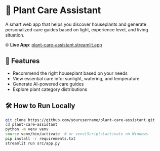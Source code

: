 # 🌿 Plant Care Assistant

A smart web app that helps you discover houseplants and generate personalized care guides based on light, experience level, and living situation.

🌐 **Live App**: [plant-care-assistant.streamlit.app](https://plant-care-assistant.streamlit.app/)

## 🚀 Features
- Recommend the right houseplant based on your needs
- View essential care info: sunlight, watering, and temperature
- Generate AI-powered care guides
- Explore plant category distributions

## 🛠️ How to Run Locally

```bash
git clone https://github.com/yourusername/plant-care-assistant.git
cd plant-care-assistant
python -m venv venv
source venv/bin/activate  # or venv\Scripts\activate on Windows
pip install -r requirements.txt
streamlit run src/app.py

